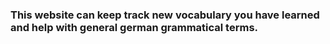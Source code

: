 ### This website can keep track new vocabulary you have learned and help with general german grammatical terms.